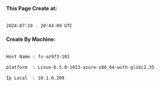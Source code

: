 
   
#### This Page Create at:

```bash

2024-07-19 - 20:44:09 UTC

```

#### Create By Machine:

```bash

Host Name : fv-az973-101

platform  : Linux-6.5.0-1023-azure-x86_64-with-glibc2.35

Ip Local  : 10.1.0.209

```

